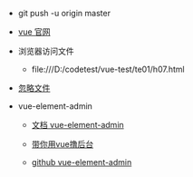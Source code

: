 - git push -u origin master

- [vue 官网](https://cn.vuejs.org/v2/guide/index.html)

- 浏览器访问文件 
    - file:///D:/codetest/vue-test/te01/h07.html

- [忽略文件](http://www.chengxusheji.com/archives/121.html)    

- vue-element-admin 
    - [文档 vue-element-admin](https://panjiachen.github.io/vue-element-admin-site/zh/guide/#%E5%8A%9F%E8%83%BD)
    
    - [带你用vue撸后台](https://juejin.im/post/59097cd7a22b9d0065fb61d2)

    - [github vue-element-admin](https://github.com/PanJiaChen/vue-element-admin)